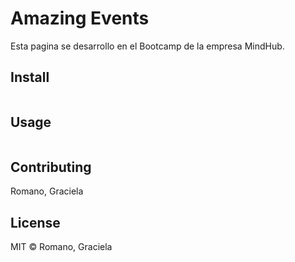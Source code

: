 # Amazing Events

Esta pagina se desarrollo en el Bootcamp de la empresa MindHub.

## Install

```
```

## Usage

```
```

## Contributing

Romano, Graciela

## License

MIT © Romano, Graciela
